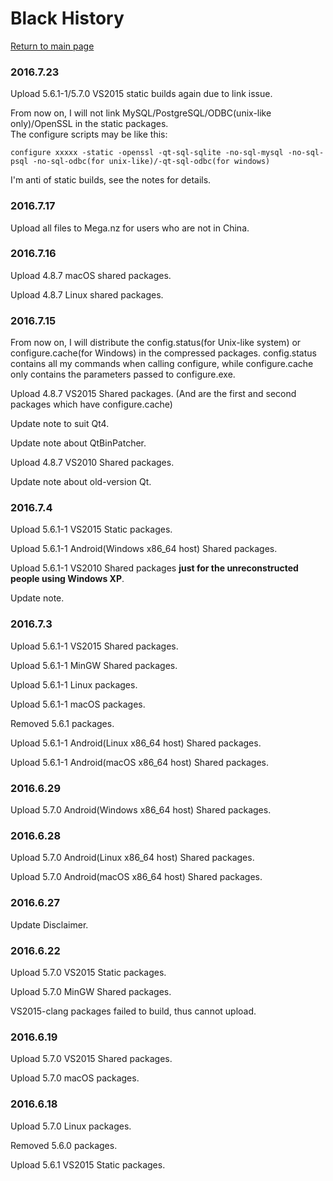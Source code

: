 # Black History

[Return to main page](index.md)

### 2016.7.23
Upload 5.6.1-1/5.7.0 VS2015 static builds again due to link issue.

From now on, I will not link MySQL/PostgreSQL/ODBC(unix-like only)/OpenSSL in the static packages.  
The configure scripts may be like this:
```
configure xxxxx -static -openssl -qt-sql-sqlite -no-sql-mysql -no-sql-psql -no-sql-odbc(for unix-like)/-qt-sql-odbc(for windows)
```

I'm anti of static builds, see the notes for details.

### 2016.7.17
Upload all files to Mega.nz for users who are not in China.

### 2016.7.16
Upload 4.8.7 macOS shared packages.

Upload 4.8.7 Linux shared packages.

### 2016.7.15
From now on, I will distribute the config.status(for Unix-like system) or configure.cache(for Windows) in the compressed packages.
config.status contains all my commands when calling configure, while configure.cache only contains the parameters passed to configure.exe.

Upload 4.8.7 VS2015 Shared packages. (And are the first and second packages which have configure.cache)

Update note to suit Qt4.

Update note about QtBinPatcher.

Upload 4.8.7 VS2010 Shared packages.

Update note about old-version Qt.

### 2016.7.4
Upload 5.6.1-1 VS2015 Static packages.

Upload 5.6.1-1 Android(Windows x86_64 host) Shared packages.

Upload 5.6.1-1 VS2010 Shared packages __just for the unreconstructed people using Windows XP__.

Update note.

### 2016.7.3
Upload 5.6.1-1 VS2015 Shared packages.

Upload 5.6.1-1 MinGW Shared packages.

Upload 5.6.1-1 Linux packages.

Upload 5.6.1-1 macOS packages.

Removed 5.6.1 packages.

Upload 5.6.1-1 Android(Linux x86_64 host) Shared packages.

Upload 5.6.1-1 Android(macOS x86_64 host) Shared packages.

### 2016.6.29
Upload 5.7.0 Android(Windows x86_64 host) Shared packages.

### 2016.6.28
Upload 5.7.0 Android(Linux x86_64 host) Shared packages.

Upload 5.7.0 Android(macOS x86_64 host) Shared packages.

### 2016.6.27
Update Disclaimer.

### 2016.6.22
Upload 5.7.0 VS2015 Static packages.

Upload 5.7.0 MinGW Shared packages.

VS2015-clang packages failed to build, thus cannot upload.

### 2016.6.19
Upload 5.7.0 VS2015 Shared packages.

Upload 5.7.0 macOS packages.

### 2016.6.18
Upload 5.7.0 Linux packages.

Removed 5.6.0 packages.

Upload 5.6.1 VS2015 Static packages.
